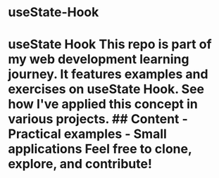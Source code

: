 # useState-Hook
# useState Hook  This repo is part of my web development learning journey. It features examples and exercises on useState Hook.   See how I've applied this concept in various projects.  ## Content - Practical examples - Small applications  Feel free to clone, explore, and contribute!
